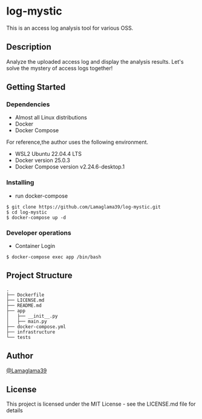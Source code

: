 # log-mystic

This is an access log analysis tool for various OSS.

## Description

Analyze the uploaded access log and display the analysis results.
Let's solve the mystery of access logs together!

## Getting Started

### Dependencies

- Almost all Linux distributions
- Docker
- Docker Compose

For reference,the author uses the following environment.
- WSL2 Ubuntu 22.04.4 LTS
- Docker version 25.0.3
- Docker Compose version v2.24.6-desktop.1

### Installing

* run docker-compose
```
$ git clone https://github.com/Lamaglama39/log-mystic.git
$ cd log-mystic
$ docker-compose up -d
```

### Developer operations

* Container Login
```
$ docker-compose exec app /bin/bash
```

## Project Structure
```
.
├── Dockerfile
├── LICENSE.md
├── README.md
├── app
│   ├── __init__.py
│   ├── main.py
├── docker-compose.yml
├── infrastructure
└── tests
```

## Author

[@Lamaglama39](https://twitter.com/lamaglama39)

## License

This project is licensed under the MIT License - see the LICENSE.md file for details
